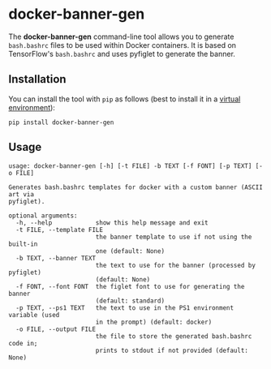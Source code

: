 # docker-banner-gen
The **docker-banner-gen** command-line tool allows you to generate
`bash.bashrc` files to be used within Docker containers. 
It is based on TensorFlow's `bash.bashrc` and uses pyfiglet to
generate the banner.

## Installation

You can install the tool with `pip` as follows (best to install it in a [virtual
environment](https://virtualenv.pypa.io/en/latest/)):

```commandline
pip install docker-banner-gen
```

## Usage

```
usage: docker-banner-gen [-h] [-t FILE] -b TEXT [-f FONT] [-p TEXT] [-o FILE]

Generates bash.bashrc templates for docker with a custom banner (ASCII art via
pyfiglet).

optional arguments:
  -h, --help            show this help message and exit
  -t FILE, --template FILE
                        the banner template to use if not using the built-in
                        one (default: None)
  -b TEXT, --banner TEXT
                        the text to use for the banner (processed by pyfiglet)
                        (default: None)
  -f FONT, --font FONT  the figlet font to use for generating the banner
                        (default: standard)
  -p TEXT, --ps1 TEXT   the text to use in the PS1 environment variable (used
                        in the prompt) (default: docker)
  -o FILE, --output FILE
                        the file to store the generated bash.bashrc code in;
                        prints to stdout if not provided (default: None)
```
